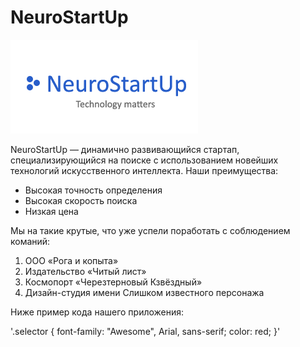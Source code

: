 # NeuroStartUp
![alt text](image.png)

NeuroStartUp — динамично развивающийся стартап, специализирующийся на поиске с использованием новейших технологий искусственного интеллекта. Наши преимущества:

- Высокая точность определения
- Высокая скорость поиска
- Низкая цена

Мы на такие крутые, что уже успели поработать с соблюдением команий:

1. ООО «Рога и копыта»
2. Издательство «Читый лист»
3. Космопорт «Черезтерновый Кзвёздный»
4. Дизайн-студия имени Слишком известного персонажа

Ниже пример кода нашего приложения:

'.selector { 
   font-family: "Awesome", Arial, sans-serif;
   color: red;
 }'